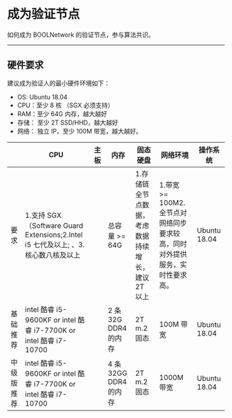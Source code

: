 # 成为验证节点

如何成为 BOOLNetwork 的验证节点，参与算法共识。

---

## 硬件要求

建议成为验证人的最小硬件环境如下：

- OS: Ubuntu 18.04
- CPU：至少 8 核 （SGX 必须支持）
- RAM：至少 64G 内存，越大越好
- 存储： 至少 2T SSD/HHD，越大越好
- 网络： 独立 IP，至少 100M 带宽，越大越好。

|            | CPU                                                                               | 主板 | 内存                  | 固态硬盘                                           | 网络环境                                                                   | 操作系统     |
| ---------- | --------------------------------------------------------------------------------- | ---- | --------------------- | -------------------------------------------------- | -------------------------------------------------------------------------- | ------------ |
| 要求       | 1.支持 SGX（Software Guard Extensions;2.Intel i5 七代及以上; 、3.核心数八核及以上 |      | 总容量 >= 64G         | 1.存储链全节点数据，考虑数据持续增长，建议 2T 以上 | 1.带宽 >= 100M2.全节点对网络同步要求较高，同时对外提供服务，实时性要求高。 | Ubuntu 18.04 |
| 基础推荐   | intel 酷睿 i5-9600KF or intel 酷睿 i7-7700K or intel 酷睿 i7-10700                |      | 2 条 32G DDR4 的内存  | 2T m.2 固态                                        | 100M 带宽                                                                  | Ubuntu 18.04 |
| 中级版推荐 | intel 酷睿 i5-9600KF or intel 酷睿 i7-7700K or intel 酷睿 i7-10700                |      | 4 条 32GG DDR4 的内存 | 2T m.2 固态                                        | 1000M 带宽                                                                 | Ubuntu 18.04 |
